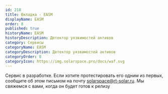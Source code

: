 ```yaml
---
id: 218
title: Вкладка - EASM
displayName: EASM
order: 8
published: true
historyName: EASM
historyDescription: Детектор уязвимостей активов
category: Сервисы
categoryName: EASM
categoryDescription: Детектор уязвимостей активов
categoryOrder: 8
categoryIcon: https://img.solarspace.pro/docs/waf.svg
---
```



Сервис в разработке. Если хотите протестировать его одним из первых, сообщите об этом письмом на почту solarspace@rt-solar.ru. Мы свяжемся с вами, когда он будет готов к релизу